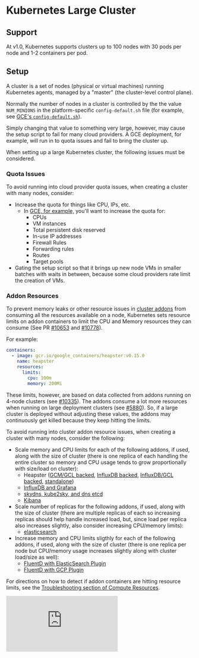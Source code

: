 <!-- BEGIN MUNGE: UNVERSIONED_WARNING -->


<!-- END MUNGE: UNVERSIONED_WARNING -->

# Kubernetes Large Cluster

## Support

At v1.0, Kubernetes supports clusters up to 100 nodes with 30 pods per node and 1-2 containers per pod.

## Setup

A cluster is a set of nodes (physical or virtual machines) running Kubernetes agents, managed by a "master" (the cluster-level control plane).

Normally the number of nodes in a cluster is controlled by the the value `NUM_MINIONS` in the platform-specific `config-default.sh` file (for example, see [GCE's `config-default.sh`](http://releases.k8s.io/v1.0.1/cluster/gce/config-default.sh)).

Simply changing that value to something very large, however, may cause the setup script to fail for many cloud providers. A GCE deployment, for example, will run in to quota issues and fail to bring the cluster up.

When setting up a large Kubernetes cluster, the following issues must be considered.

### Quota Issues

To avoid running into cloud provider quota issues, when creating a cluster with many nodes, consider:
* Increase the quota for things like CPU, IPs, etc.
  * In [GCE, for example,](https://cloud.google.com/compute/docs/resource-quotas) you'll want to increase the quota for:
    * CPUs
    * VM instances
    * Total persistent disk reserved
    * In-use IP addresses
    * Firewall Rules
    * Forwarding rules
    * Routes
    * Target pools
* Gating the setup script so that it brings up new node VMs in smaller batches with waits in between, because some cloud providers rate limit the creation of VMs.

### Addon Resources

To prevent memory leaks or other resource issues in [cluster addons](../../cluster/addons/) from consuming all the resources available on a node, Kubernetes sets resource limits on addon containers to limit the CPU and Memory resources they can consume (See PR [#10653](https://github.com/GoogleCloudPlatform/kubernetes/pull/10653/files) and [#10778](https://github.com/GoogleCloudPlatform/kubernetes/pull/10778/files)).

For example:

```yaml
containers:
  - image: gcr.io/google_containers/heapster:v0.15.0
    name: heapster
    resources:
      limits:
        cpu: 100m
        memory: 200Mi
```

These limits, however, are based on data collected from addons running on 4-node clusters (see [#10335](https://github.com/GoogleCloudPlatform/kubernetes/issues/10335#issuecomment-117861225)). The addons consume a lot more resources when running on large deployment clusters (see [#5880](https://github.com/GoogleCloudPlatform/kubernetes/issues/5880#issuecomment-113984085)). So, if a large cluster is deployed without adjusting these values, the addons may continuously get killed because they keep hitting the limits.

To avoid running into cluster addon resource issues, when creating a cluster with many nodes, consider the following:
* Scale memory and CPU limits for each of the following addons, if used, along with the size of cluster (there is one replica of each handling the entire cluster so memory and CPU usage tends to grow proportionally with size/load on cluster):
  * Heapster ([GCM/GCL backed](http://releases.k8s.io/v1.0.1/cluster/addons/cluster-monitoring/google/heapster-controller.yaml), [InfluxDB backed](http://releases.k8s.io/HEAD/cluster/addons/cluster-monitoring/influxdb/heapster-controller.yaml), [InfluxDB/GCL backed](http://releases.k8s.io/HEAD/cluster/addons/cluster-monitoring/googleinfluxdb/heapster-controller-combined.yaml), [standalone](http://releases.k8s.io/HEAD/cluster/addons/cluster-monitoring/standalone/heapster-controller.yaml))
  * [InfluxDB and Grafana](http://releases.k8s.io/v1.0.1/cluster/addons/cluster-monitoring/influxdb/influxdb-grafana-controller.yaml)
  * [skydns, kube2sky, and dns etcd](http://releases.k8s.io/v1.0.1/cluster/addons/dns/skydns-rc.yaml.in)
  * [Kibana](http://releases.k8s.io/v1.0.1/cluster/addons/fluentd-elasticsearch/kibana-controller.yaml)
* Scale number of replicas for the following addons, if used, along with the size of cluster (there are multiple replicas of each so increasing replicas should help handle increased load, but, since load per replica also increases slightly, also consider increasing CPU/memory limits):
  * [elasticsearch](http://releases.k8s.io/v1.0.1/cluster/addons/fluentd-elasticsearch/es-controller.yaml)
* Increase memory and CPU limits sligthly for each of the following addons, if used, along with the size of cluster (there is one replica per node but CPU/memory usage increases slightly along with cluster load/size as well):
  * [FluentD with ElasticSearch Plugin](http://releases.k8s.io/v1.0.1/cluster/saltbase/salt/fluentd-es/fluentd-es.yaml)
  * [FluentD with GCP Plugin](http://releases.k8s.io/v1.0.1/cluster/saltbase/salt/fluentd-gcp/fluentd-gcp.yaml)

For directions on how to detect if addon containers are hitting resource limits, see the [Troubleshooting section of Compute Resources](../user-guide/compute-resources.md#troubleshooting).


<!-- TAG IS_VERSIONED -->


<!-- BEGIN MUNGE: GENERATED_ANALYTICS -->
[![Analytics](https://kubernetes-site.appspot.com/UA-36037335-10/GitHub/docs/admin/cluster-large.md?pixel)]()
<!-- END MUNGE: GENERATED_ANALYTICS -->
